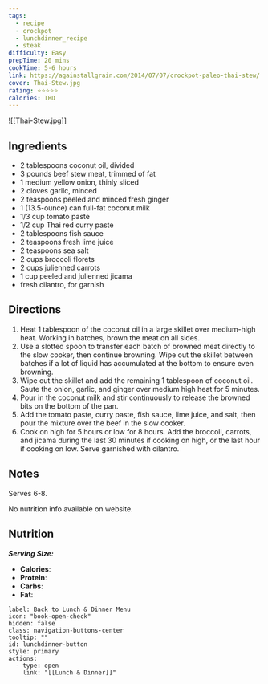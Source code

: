 ```yaml
---
tags:
  - recipe
  - crockpot
  - lunchdinner_recipe
  - steak
difficulty: Easy
prepTime: 20 mins
cookTime: 5-6 hours
link: https://againstallgrain.com/2014/07/07/crockpot-paleo-thai-stew/
cover: Thai-Stew.jpg
rating: ⭐️⭐️⭐️⭐️⭐️
calories: TBD
---
```


![[Thai-Stew.jpg]]

## Ingredients
- 2 tablespoons coconut oil, divided
- 3 pounds beef stew meat, trimmed of fat
- 1 medium yellow onion, thinly sliced
- 2 cloves garlic, minced
- 2 teaspoons peeled and minced fresh ginger
- 1 (13.5-ounce) can full-fat coconut milk
- 1/3 cup tomato paste
- 1/2 cup Thai red curry paste
- 2 tablespoons fish sauce
- 2 teaspoons fresh lime juice
- 2 teaspoons sea salt
- 2 cups broccoli florets
- 2 cups julienned carrots
- 1 cup peeled and julienned jicama
- fresh cilantro, for garnish


## Directions
1. Heat 1 tablespoon of the coconut oil in a large skillet over medium-high heat. Working in batches, brown the meat on all sides.
2. Use a slotted spoon to transfer each batch of browned meat directly to the slow cooker, then continue browning. Wipe out the skillet between batches if a lot of liquid has accumulated at the bottom to ensure even browning.
3. Wipe out the skillet and add the remaining 1 tablespoon of coconut oil. Saute the onion, garlic, and ginger over medium high heat for 5 minutes.
4. Pour in the coconut milk and stir continuously to release the browned bits on the bottom of the pan.
5. Add the tomato paste, curry paste, fish sauce, lime juice, and salt, then pour the mixture over the beef in the slow cooker.
6. Cook on high for 5 hours or low for 8 hours. Add the broccoli, carrots, and jicama during the last 30 minutes if cooking on high, or the last hour if cooking on low. Serve garnished with cilantro.

## Notes
Serves 6-8.

No nutrition info available on website.

## Nutrition
***Serving Size:*** 
- **Calories**: 
- **Protein**: 
- **Carbs**: 
- **Fat**: 


```meta-bind-button
label: Back to Lunch & Dinner Menu
icon: "book-open-check"
hidden: false
class: navigation-buttons-center
tooltip: ""
id: lunchdinner-button
style: primary
actions:
  - type: open
    link: "[[Lunch & Dinner]]"

```
 

